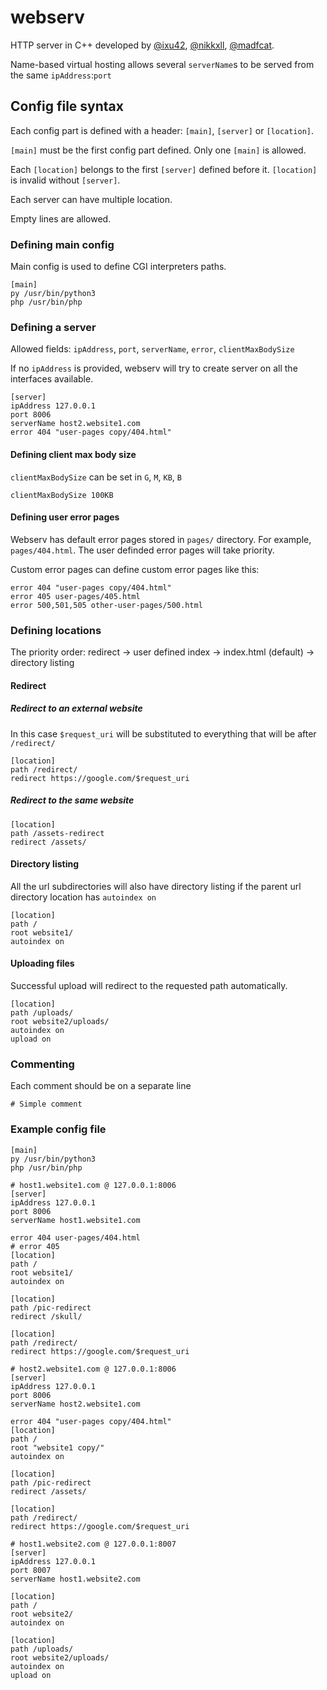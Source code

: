 # webserv
HTTP server in C++ developed by [@ixu42](https://github.com/ixu42), [@nikkxll](https://github.com/nikkxll), [@madfcat](https://github.com/madfcat).

Name-based virtual hosting allows several `serverName`s to be served from the same `ipAddress`:`port`

## Config file syntax

Each config part is defined with a header: `[main]`, `[server]` or `[location]`.

`[main]` must be the first config part defined. Only one `[main]` is allowed.

Each `[location]` belongs to the first `[server]` defined before it. `[location]` is invalid without `[server]`.

Each server can have multiple location.

Empty lines are allowed.

### Defining main config

Main config is used to define CGI interpreters paths.

```
[main]
py /usr/bin/python3
php /usr/bin/php
```

### Defining a server

Allowed fields: `ipAddress`, `port`, `serverName`, `error`, `clientMaxBodySize`

If no `ipAddress` is provided, webserv will try to create server on all the interfaces available.

```
[server]
ipAddress 127.0.0.1
port 8006
serverName host2.website1.com
error 404 "user-pages copy/404.html"
```

#### Defining client max body size


`clientMaxBodySize` can be set in `G`, `M`, `KB`, `B`

```
clientMaxBodySize 100KB
```

#### Defining user error pages

Webserv has default error pages stored in `pages/` directory. For example, `pages/404.html`. The user definded error pages will take priority.

Custom error pages can define custom error pages like this:

```
error 404 "user-pages copy/404.html"
error 405 user-pages/405.html
error 500,501,505 other-user-pages/500.html
```

### Defining locations

The priority order: redirect -> user defined index -> index.html (default) -> directory listing

#### Redirect

##### Redirect to an external website

In this case `$request_uri` will be substituted to everything that will be after `/redirect/`

```
[location]
path /redirect/
redirect https://google.com/$request_uri
```


##### Redirect to the same website

```
[location]
path /assets-redirect
redirect /assets/
```

#### Directory listing 

All the url subdirectories will also have directory listing if the parent url directory location has `autoindex on`

```
[location]
path /
root website1/
autoindex on
```

#### Uploading files

Successful upload will redirect to the requested path automatically.

```
[location]
path /uploads/
root website2/uploads/
autoindex on
upload on
```

### Commenting

Each comment should be on a separate line

```
# Simple comment
```

###  Example config file
```
[main]
py /usr/bin/python3
php /usr/bin/php

# host1.website1.com @ 127.0.0.1:8006
[server]
ipAddress 127.0.0.1
port 8006
serverName host1.website1.com

error 404 user-pages/404.html
# error 405
[location]
path /
root website1/
autoindex on

[location]
path /pic-redirect
redirect /skull/

[location]
path /redirect/
redirect https://google.com/$request_uri

# host2.website1.com @ 127.0.0.1:8006
[server]
ipAddress 127.0.0.1
port 8006
serverName host2.website1.com

error 404 "user-pages copy/404.html"
[location]
path /
root "website1 copy/"
autoindex on

[location]
path /pic-redirect
redirect /assets/

[location]
path /redirect/
redirect https://google.com/$request_uri

# host1.website2.com @ 127.0.0.1:8007
[server]
ipAddress 127.0.0.1
port 8007
serverName host1.website2.com

[location]
path /
root website2/
autoindex on

[location]
path /uploads/
root website2/uploads/
autoindex on
upload on
```